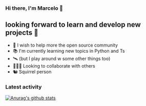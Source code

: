 ### Hi there, I'm Marcelo 👋

## looking forward to learn and develop new projects 🎯

- 🔭 I wish to help more the open source community
- 📚 I'm currently learning new topics in Python and Ts
- 🛰 (but I play around w some other things too)
- 👨🏻‍🚀 Looking to collaborate with others
- 🐿️ Squirrel person

### Latest activity

[![Anurag's github stats](https://github-readme-stats.vercel.app/api?username=marceloBasso&show_icons=true&theme=merko)](https://github.com/anuraghazra/github-readme-stats)
